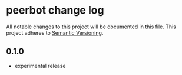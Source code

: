# peerbot change log

All notable changes to this project will be documented in this file.
This project adheres to [Semantic Versioning](http://semver.org/).

## 0.1.0
* experimental release
